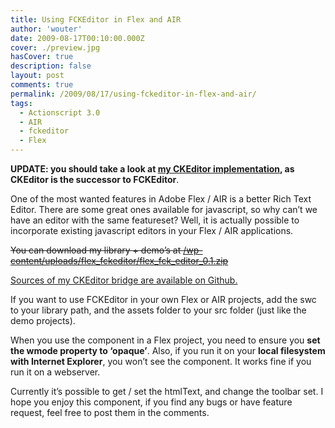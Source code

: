 ```yaml
---
title: Using FCKEditor in Flex and AIR
author: 'wouter'
date: 2009-08-17T00:10:00.000Z
cover: ./preview.jpg
hasCover: true
description: false
layout: post
comments: true
permalink: /2009/08/17/using-fckeditor-in-flex-and-air/
tags:
  - Actionscript 3.0
  - AIR
  - fckeditor
  - Flex
---
```

**UPDATE: you should take a look at [my CKEditor implementation][1], as CKEditor is the successor to FCKEditor**.

One of the most wanted features in Adobe Flex / AIR is a better Rich Text Editor. There are some great ones available for javascript, so why can’t we have an editor with the same featureset? Well, it is actually possible to incorporate existing javascript editors in your Flex / AIR applications.

<del datetime="2013-02-10T10:50:52+00:00">You can download my library + demo’s at [/wp-content/uploads/flex_fckeditor/flex_fck_editor_0.1.zip][2]</del>

[Sources of my CKEditor bridge are available on Github.][3]

If you want to use FCKEditor in your own Flex or AIR projects, add the swc to your library path, and the assets folder to your src folder (just like the demo projects).

When you use the component in a Flex project, you need to ensure you **set the wmode property to ‘opaque’**. Also, if you run it on your **local filesystem with Internet Explorer**, you won’t see the component. It works fine if you run it on a webserver.

Currently it’s possible to get / set the htmlText, and change the toolbar set. I hope you enjoy this component, if you find any bugs or have feature request, feel free to post them in the comments.

 [1]: /2009/10/25/ckeditor-running-in-flex-and-air/
 [2]: /wp-content/uploads/flex_fckeditor/flex_fck_editor_0.1.zip
 [3]: https://github.com/wouterverweirder/AS3-CKEditor